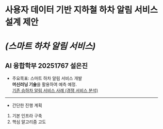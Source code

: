 # 사용자 데이터 기반 지하철 하차 알림 서비스 설계 제안  
# *(스마트 하차 알림 서비스)*  
## AI 융합학부 20251767 설은진  
- 주요목표: 스마트 하차 알림 서비스 개발  
**머신러닝 기술**을 활용하여 예측 예정.  
[기존 승하차 알림 서비스 사례 (경쟁 서비스 분석)](https://youtu.be/lK4qXLrOjeM)
---
- 간단한 진행 계획
1. 기본 인프라 구축
2. 핵심 알고리즘 고도
